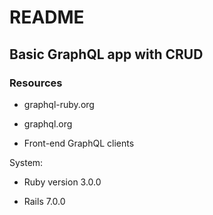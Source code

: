 # README

## Basic GraphQL app with CRUD

### Resources

* graphql-ruby.org

* graphql.org

* Front-end GraphQL clients

System:

* Ruby version 3.0.0

* Rails 7.0.0
